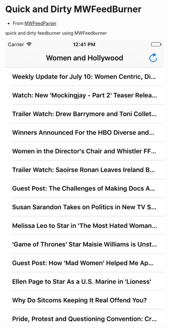 # Quick and Dirty MWFeedBurner


* From [MWFeedParser](https://github.com/mwaterfall/MWFeedParser)

quick and dirty feedburner using MWFeedburner

![women](images/womenHollywoodIndiewire.png)

